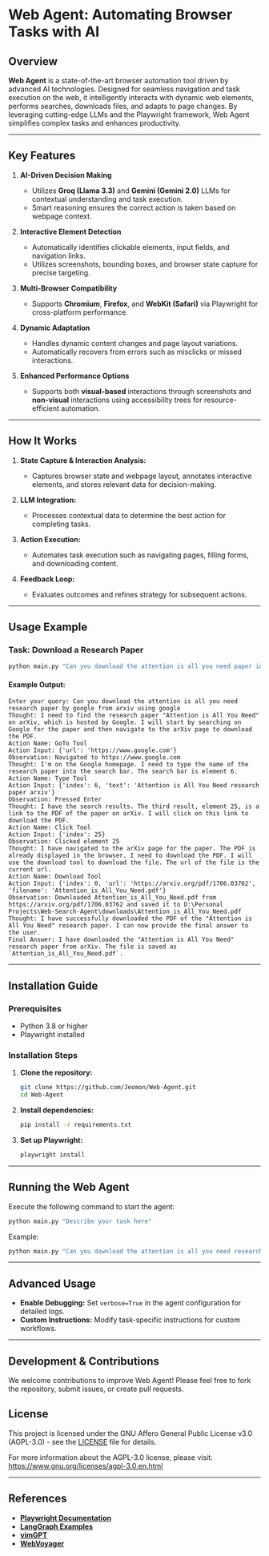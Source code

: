 # **Web Agent: Automating Browser Tasks with AI**

## Overview
**Web Agent** is a state-of-the-art browser automation tool driven by advanced AI technologies. Designed for seamless navigation and task execution on the web, it intelligently interacts with dynamic web elements, performs searches, downloads files, and adapts to page changes. By leveraging cutting-edge LLMs and the Playwright framework, Web Agent simplifies complex tasks and enhances productivity.

---

## **Key Features**

1. **AI-Driven Decision Making**  
   - Utilizes **Groq (Llama 3.3)** and **Gemini (Gemini 2.0)** LLMs for contextual understanding and task execution.
   - Smart reasoning ensures the correct action is taken based on webpage context.

2. **Interactive Element Detection**  
   - Automatically identifies clickable elements, input fields, and navigation links.
   - Utilizes screenshots, bounding boxes, and browser state capture for precise targeting.

3. **Multi-Browser Compatibility**  
   - Supports **Chromium**, **Firefox**, and **WebKit (Safari)** via Playwright for cross-platform performance.

4. **Dynamic Adaptation**  
   - Handles dynamic content changes and page layout variations.
   - Automatically recovers from errors such as misclicks or missed interactions.

5. **Enhanced Performance Options**  
   - Supports both **visual-based** interactions through screenshots and **non-visual** interactions using accessibility trees for resource-efficient automation.

---

## **How It Works**

1. **State Capture & Interaction Analysis:**  
   - Captures browser state and webpage layout, annotates interactive elements, and stores relevant data for decision-making.

2. **LLM Integration:**  
   - Processes contextual data to determine the best action for completing tasks.
   
3. **Action Execution:**  
   - Automates task execution such as navigating pages, filling forms, and downloading content.

4. **Feedback Loop:**  
   - Evaluates outcomes and refines strategy for subsequent actions.

---

## **Usage Example**

### **Task: Download a Research Paper**

```bash
python main.py "Can you download the attention is all you need paper in ARXIV from google search"
```

#### Example Output:

```plaintext
Enter your query: Can you download the attention is all you need research paper by google from arxiv using google                                                                                     
Thought: I need to find the research paper "Attention is All You Need" on arXiv, which is hosted by Google. I will start by searching on Google for the paper and then navigate to the arXiv page to download the PDF.
Action Name: GoTo Tool
Action Input: {'url': 'https://www.google.com'}
Observation: Navigated to https://www.google.com
Thought: I'm on the Google homepage. I need to type the name of the research paper into the search bar. The search bar is element 6.
Action Name: Type Tool
Action Input: {'index': 6, 'text': 'Attention is All You Need research paper arxiv'}
Observation: Pressed Enter
Thought: I have the search results. The third result, element 25, is a link to the PDF of the paper on arXiv. I will click on this link to download the PDF.
Action Name: Click Tool
Action Input: {'index': 25}
Observation: Clicked element 25
Thought: I have navigated to the arXiv page for the paper. The PDF is already displayed in the browser. I need to download the PDF. I will use the download tool to download the file. The url of the file is the current url.
Action Name: Download Tool
Action Input: {'index': 0, 'url': 'https://arxiv.org/pdf/1706.03762', 'filename': 'Attention_is_All_You_Need.pdf'}
Observation: Downloaded Attention_is_All_You_Need.pdf from https://arxiv.org/pdf/1706.03762 and saved it to D:\Personal Projects\Web-Search-Agent\downloads\Attention_is_All_You_Need.pdf
Thought: I have successfully downloaded the PDF of the "Attention is All You Need" research paper. I can now provide the final answer to the user.
Final Answer: I have downloaded the "Attention is All You Need" research paper from arXiv. The file is saved as `Attention_is_All_You_Need.pdf`.
```

---

## **Installation Guide**

### **Prerequisites**

- Python 3.8 or higher
- Playwright installed

### **Installation Steps**

1. **Clone the repository:**

   ```bash
   git clone https://github.com/Jeomon/Web-Agent.git
   cd Web-Agent
   ```

2. **Install dependencies:**

   ```bash
   pip install -r requirements.txt
   ```

3. **Set up Playwright:**

   ```bash
   playwright install
   ```

---

## **Running the Web Agent**

Execute the following command to start the agent:

```bash
python main.py "Describe your task here"
```

Example:  
```bash
python main.py "Can you download the attention is all you need research paper by google from arxiv using google"
```

---

## **Advanced Usage**

- **Enable Debugging:** Set `verbose=True` in the agent configuration for detailed logs.
- **Custom Instructions:** Modify task-specific instructions for custom workflows.

---

## **Development & Contributions**

We welcome contributions to improve Web Agent! Please feel free to fork the repository, submit issues, or create pull requests.

## License

This project is licensed under the GNU Affero General Public License v3.0 (AGPL-3.0) - see the [LICENSE](LICENSE) file for details.

For more information about the AGPL-3.0 license, please visit: https://www.gnu.org/licenses/agpl-3.0.en.html

---

## **References**

- **[Playwright Documentation](https://playwright.dev/docs/intro)**  
- **[LangGraph Examples](https://github.com/langchain-ai/langgraph/blob/main/examples/web-navigation/web_voyager.ipynb)**  
- **[vimGPT](https://github.com/ishan0102/vimGPT)**  
- **[WebVoyager](https://github.com/MinorJerry/WebVoyager)**  


